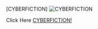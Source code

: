 [CYBERFICTION]
![CYBERFICTION](https://github.com/sajinprakas/CYBERFICTION/assets/93714378/30e93495-1cf1-4171-b6ae-767a5509b931)


Click Here [CYBERFICTION!](https://sajinprakas.github.io/CYBERFICTION/)

